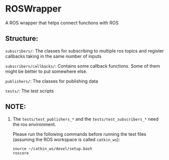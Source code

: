 # ROSWrapper

A ROS wrapper that helps connect functions with ROS



## Structure:

``subscribers/``: The classes for subscribing to multiple ros topics and register callbacks taking in the same number of inputs

```subscribers/callbacks/```: Contains some callback functions. Some of them might be better to put somewhere else.

```publishers/```: The classes for publishing data

```tests/```: The test scripts





## NOTE:

1. The ```tests/test_publishers_*``` and the ```tests/test_subscribers_*``` need the ros environment.

   Please run the following commands before running the test files (assuming the ROS workspace is called ```catkin_ws```):

   ```
   source ~/catkin_ws/devel/setup.bash
   roscore
   ```

   

